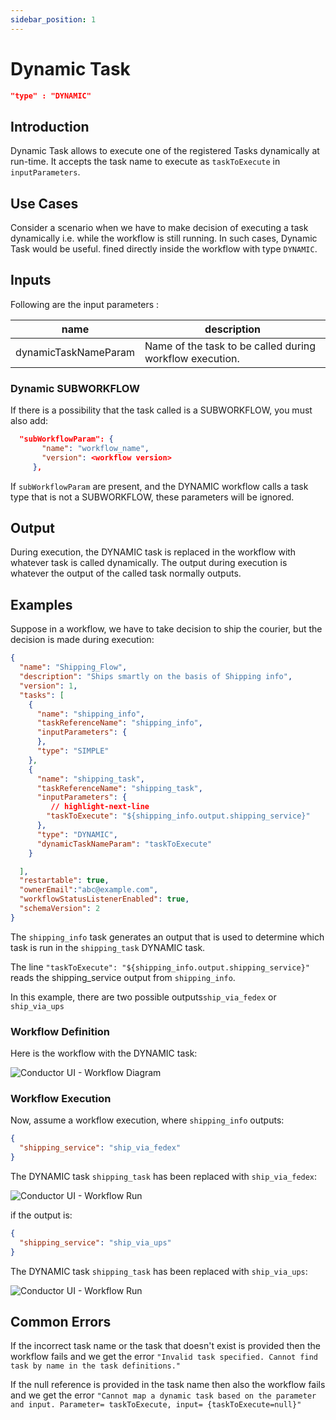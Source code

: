 ```yaml
---
sidebar_position: 1
---
```

# Dynamic Task
```json
"type" : "DYNAMIC"
```

## Introduction
Dynamic Task allows to execute one of the registered Tasks dynamically at run-time.
It accepts the task name to execute as `taskToExecute` in `inputParameters`.

## Use Cases 

Consider a scenario when we have to make decision of executing a task dynamically i.e. while the workflow is still running. In such cases, Dynamic Task would be useful.
fined directly inside the workflow with type `DYNAMIC`.

## Inputs

Following are the input parameters :

|name|description|
|---|---|
| dynamicTaskNameParam| Name of the task to be called during workflow execution. 

### Dynamic SUBWORKFLOW
If there is a possibility that the task called is a SUBWORKFLOW, you must also add:
 
 ```json
   "subWorkflowParam": {
        "name": "workflow_name",
        "version": <workflow version>
      },
```

If `subWorkflowParam` are present, and the DYNAMIC workflow calls a task type that is not a SUBWORKFLOW, these parameters will be ignored.

## Output

During execution, the DYNAMIC task is replaced in the workflow with whatever task is called dynamically.  The output during execution is whatever the output of the called task normally outputs.

## Examples

Suppose in a workflow, we have to take decision to ship the courier, but the decision is made during execution:

```json
{
  "name": "Shipping_Flow",
  "description": "Ships smartly on the basis of Shipping info",
  "version": 1,
  "tasks": [
    {
      "name": "shipping_info",
      "taskReferenceName": "shipping_info",
      "inputParameters": {
      },
      "type": "SIMPLE"
    },
    {
      "name": "shipping_task",
      "taskReferenceName": "shipping_task",
      "inputParameters": {
         // highlight-next-line
        "taskToExecute": "${shipping_info.output.shipping_service}"
      },
      "type": "DYNAMIC",
      "dynamicTaskNameParam": "taskToExecute"
    }

  ],
  "restartable": true,
  "ownerEmail":"abc@example.com",
  "workflowStatusListenerEnabled": true,
  "schemaVersion": 2
}
```

The `shipping_info` task generates an output that is used to determine which task is run in the `shipping_task` DYNAMIC task.  

The line `"taskToExecute": "${shipping_info.output.shipping_service}"` reads the shipping_service output from `shipping_info`.

In this example, there are two possible outputs`ship_via_fedex` or `ship_via_ups`


### Workflow Definition

Here is the workflow with the DYNAMIC task:


![Conductor UI - Workflow Diagram](/img/tutorial/ShippingWorkflow.png)


### Workflow Execution 

Now, assume a workflow execution, where `shipping_info` outputs:

```json
{
  "shipping_service": "ship_via_fedex"
}
```

The DYNAMIC task `shipping_task` has been replaced with `ship_via_fedex`:


![Conductor UI - Workflow Run](/img/tutorial/ShippingWorkflowRunning.png)

if the output is:

```json
{
  "shipping_service": "ship_via_ups"
}
```
The DYNAMIC task `shipping_task` has been replaced with `ship_via_ups`:

![Conductor UI - Workflow Run](/img/tutorial/ShippingWorkflowUPS.png)


## Common Errors 

If the incorrect task name or the task that doesn't exist is provided then the workflow fails and
we get the error `"Invalid task specified. Cannot find task by name in the task definitions."`

If the null reference is provided in the task name then also the workflow fails and we get the
error `"Cannot map a dynamic task based on the parameter and input. Parameter= taskToExecute, input= {taskToExecute=null}"`
